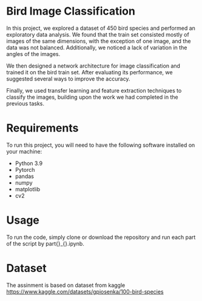 # Bird Image Classification
In this project, we explored a dataset of 450 bird species and performed an exploratory data analysis. We found that the train set consisted mostly of images of the same dimensions, with the exception of one image, and the data was not balanced. Additionally, we noticed a lack of variation in the angles of the images.

We then designed a network architecture for image classification and trained it on the bird train set. After evaluating its performance, we suggested several ways to improve the accuracy.

Finally, we used transfer learning and feature extraction techniques to classify the images, building upon the work we had completed in the previous tasks.

# Requirements
To run this project, you will need to have the following software installed on your machine:

- Python 3.9
- Pytorch
- pandas
- numpy
- matplotlib
- cv2

# Usage
To run the code, simply clone or download the repository and run each part of the script by part{}_{}.ipynb.

# Dataset

The assinment is based on dataset from kaggle https://www.kaggle.com/datasets/gpiosenka/100-bird-species

